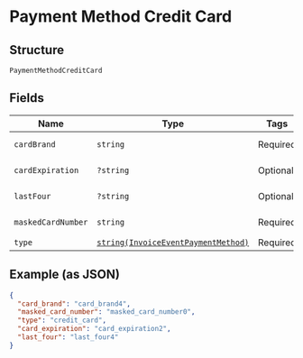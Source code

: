 
# Payment Method Credit Card

## Structure

`PaymentMethodCreditCard`

## Fields

| Name | Type | Tags | Description | Getter | Setter |
|  --- | --- | --- | --- | --- | --- |
| `cardBrand` | `string` | Required | - | getCardBrand(): string | setCardBrand(string cardBrand): void |
| `cardExpiration` | `?string` | Optional | - | getCardExpiration(): ?string | setCardExpiration(?string cardExpiration): void |
| `lastFour` | `?string` | Optional | - | getLastFour(): ?string | setLastFour(?string lastFour): void |
| `maskedCardNumber` | `string` | Required | - | getMaskedCardNumber(): string | setMaskedCardNumber(string maskedCardNumber): void |
| `type` | [`string(InvoiceEventPaymentMethod)`](../../doc/models/invoice-event-payment-method.md) | Required | - | getType(): string | setType(string type): void |

## Example (as JSON)

```json
{
  "card_brand": "card_brand4",
  "masked_card_number": "masked_card_number0",
  "type": "credit_card",
  "card_expiration": "card_expiration2",
  "last_four": "last_four4"
}
```

